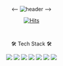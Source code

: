 
<div align="center">

<-- ![header](https://capsule-render.vercel.app/api?type=transparent&color=gradient&text=Chorong%20Han&fontColor=37352f&fontAlignY=30&fontSize=40&height=100&animation=blinking&desc=당신이%20하는%20일을%20믿으세요✨%20&descAlignY=60)
 -->
<br/>

[![Hits](https://hits.seeyoufarm.com/api/count/incr/badge.svg?url=https%3A%2F%2Fgithub.com%2Fhanchorong&count_bg=%23FFECEC&title_bg=%23EA9090&icon=&icon_color=%23FFECEC&title=hits&edge_flat=false)](https://hits.seeyoufarm.com)

<br/>

<p align="center">🛠 Tech Stack 🛠</p>

<div align="center">
<img src="https://img.shields.io/badge/HTML-E34F26?style=flat&logo=html5&logoColor=white"/>
<img src="https://img.shields.io/badge/CSS-1572B6?style=flat&logo=CSS3&logoColor=white"/>
<img src="https://img.shields.io/badge/JQuery-0769AD?style=flat&logo=JQuery&logoColor=white"/>
<img src="https://img.shields.io/badge/Javascript-F7DF1E?style=flat&logo=Javascript&logoColor=white"/>
<img src="https://img.shields.io/badge/React-61DAFB?style=flat&logo=React&logoColor=white"/>
<img src="https://img.shields.io/badge/TypeScript-3178C6?style=flat&logo=TypeScript&logoColor=white"/>
<img src="https://img.shields.io/badge/Node.js-339933?style=flat&logo=Node.js&logoColor=white"/>
</div>

<br/>

<br/>

</div>
